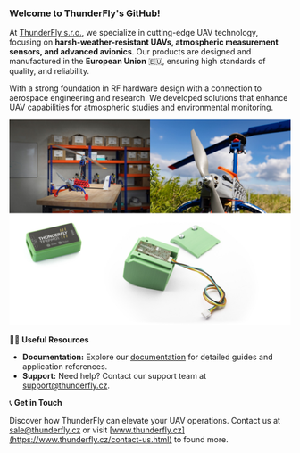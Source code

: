### Welcome to ThunderFly's GitHub!  

At [ThunderFly s.r.o.](https://www.thunderfly.cz/), we specialize in cutting-edge UAV technology, focusing on **harsh-weather-resistant UAVs, atmospheric measurement sensors, and advanced avionics**. Our products are designed and manufactured in the **European Union** 🇪🇺, ensuring high standards of quality, and reliability.  

With a strong foundation in RF hardware design with a connection to aerospace engineering and research. We developed solutions that enhance UAV capabilities for atmospheric studies and environmental monitoring.  

![ThunderFly products](/profile/img/TF_mosaic.jpg)  

👩‍💻 **Useful Resources**  

- **Documentation:** Explore our [documentation](https://docs.thunderfly.cz/) for detailed guides and application references.  
- **Support:** Need help? Contact our support team at support@thunderfly.cz.  

📞 **Get in Touch**  

Discover how ThunderFly can elevate your UAV operations. Contact us at sale@thunderfly.cz or visit [www.thunderfly.cz](https://www.thunderfly.cz/contact-us.html) to found more.  
